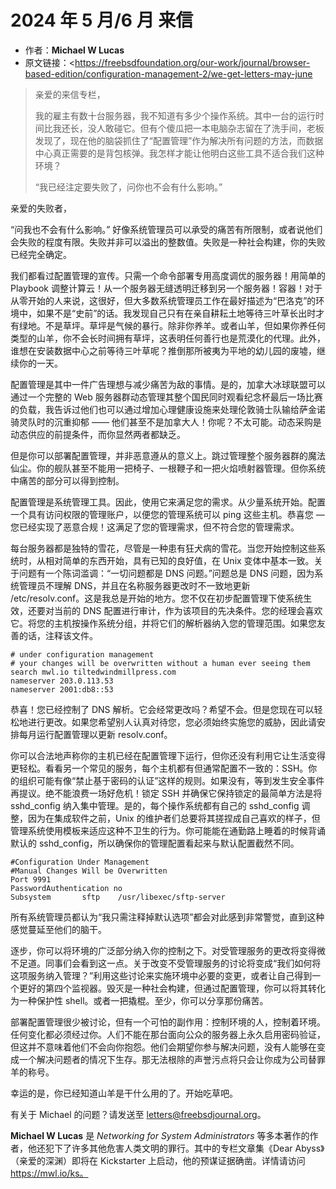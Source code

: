 # 2024 年 5 月/6 月 来信

- 作者：**Michael W Lucas**
- 原文链接：<https://freebsdfoundation.org/our-work/journal/browser-based-edition/configuration-management-2/we-get-letters-may-june

> 亲爱的来信专栏，
>
> 我的雇主有数十台服务器，我不知道有多少个操作系统。其中一台的运行时间比我还长，没人敢碰它。但有个傻瓜把一本电脑杂志留在了洗手间，老板发现了，现在他的脑袋抓住了“配置管理”作为解决所有问题的方法，而数据中心真正需要的是背包核弹。我怎样才能让他明白这些工具不适合我们这种环境？
>
> “我已经注定要失败了，问你也不会有什么影响。”

亲爱的失败者，

“问我也不会有什么影响。” 好像系统管理员可以承受的痛苦有所限制，或者说他们会失败的程度有限。失败并非可以溢出的整数值。失败是一种社会构建，你的失败已经完全确定。

我们都看过配置管理的宣传。只需一个命令部署专用高度调优的服务器！用简单的 Playbook 调整计算云！从一个服务器无缝透明迁移到另一个服务器！容器！对于从零开始的人来说，这很好，但大多数系统管理员工作在最好描述为“巴洛克”的环境中，如果不是“史前”的话。我发现自己只有在亲自耕耘土地等待三叶草长出时才有绿地。不是草坪。草坪是气候的暴行。除非你养羊。或者山羊，但如果你养任何类型的山羊，你不会长时间拥有草坪，这表明任何善行也是荒漠化的代理。此外，谁想在安装数据中心之前等待三叶草呢？推倒那所被夷为平地的幼儿园的废墟，继续你的一天。

配置管理是其中一件广告理想与减少痛苦为敌的事情。是的，加拿大冰球联盟可以通过一个完整的 Web 服务器群动态管理其整个国民同时观看纪念杯最后一场比赛的负载，我告诉过他们也可以通过增加心理健康设施来处理伦敦骑士队输给萨金诺骑灵队时的沉重抑郁 —— 他们甚至不是加拿大人！你呢？不太可能。动态采购是动态供应的前提条件，而你显然两者都缺乏。

但是你可以部署配置管理，并非恶意遵从的意义上。跳过管理整个服务器群的魔法仙尘。你的舰队甚至不能用一把椅子、一根鞭子和一把火焰喷射器管理。但你系统中痛苦的部分可以得到控制。

配置管理是系统管理工具。因此，使用它来满足您的需求。从少量系统开始。配置一个具有访问权限的管理账户，以便您的管理系统可以 ping 这些主机。恭喜您 — 您已经实现了恶意合规！这满足了您的管理需求，但不符合您的管理需求。

每台服务器都是独特的雪花，尽管是一种患有狂犬病的雪花。当您开始控制这些系统时，从相对简单的东西开始，具有已知的良好值，在 Unix 变体中基本一致。关于问题有一个陈词滥调：“一切问题都是 DNS 问题。”问题总是 DNS 问题，因为系统管理员不理解 DNS，并且在名称服务器更改时不一致地更新 /etc/resolv.conf。这是我总是开始的地方。您不仅在初步配置管理下使系统生效，还要对当前的 DNS 配置进行审计，作为该项目的先决条件。您的经理会喜欢它。将您的主机按操作系统分组，并将它们的解析器纳入您的管理范围。如果您友善的话，注释该文件。

```
# under configuration management
# your changes will be overwritten without a human ever seeing them
search mwl.io tiltedwindmillpress.com
nameserver 203.0.113.53
nameserver 2001:db8::53
```

恭喜！您已经控制了 DNS 解析。它会经常更改吗？希望不会。但是您现在可以轻松地进行更改。如果您希望别人认真对待您，您必须始终实施您的威胁，因此请安排每月运行配置管理以更新 resolv.conf。

你可以合法地声称你的主机已经在配置管理下运行，但你还没有利用它让生活变得更轻松。看看另一个常见的服务，每个主机都有但通常配置不一致的：SSH。你的组织可能有像“禁止基于密码的认证”这样的规则。如果没有，等到发生安全事件再提议。绝不能浪费一场好危机！锁定 SSH 并确保它保持锁定的最简单方法是将 sshd_config 纳入集中管理。是的，每个操作系统都有自己的 sshd_config 调整，因为在集成软件之前，Unix 的维护者们总要将其搓捏成自己喜欢的样子，但管理系统使用模板来适应这种不卫生的行为。你可能能在通勤路上睡着的时候背诵默认的 sshd_config，所以确保你的管理配置看起来与默认配置截然不同。

```
#Configuration Under Management
#Manual Changes Will be Overwritten
Port 9991
PasswordAuthentication no
Subsystem       sftp    /usr/libexec/sftp-server
```

所有系统管理员都认为“我只需注释掉默认选项”都会对此感到非常警觉，直到这种感觉蔓延至他们的脑干。

逐步，你可以将环境的广泛部分纳入你的控制之下。对受管理服务的更改将变得微不足道。同事们会看到这一点。关于改变不受管理服务的讨论将变成“我们如何将这项服务纳入管理？”利用这些讨论来实施环境中必要的变更，或者让自己得到一个更好的第四个监视器。毁灭是一种社会构建，但通过配置管理，你可以将其转化为一种保护性 shell。或者一把撬棍。至少，你可以分享那份痛苦。

部署配置管理很少被讨论，但有一个可怕的副作用：控制环境的人，控制着环境。任何变化都必须经过你。人们不能在那台面向公众的服务器上永久启用密码验证，但这并不意味着他们不会向你抱怨。他们会期望你参与解决问题，没有人能够在变成一个解决问题者的情况下生存。那无法根除的声誉污点将只会让你成为公司替罪羊的称号。

幸运的是，你已经知道山羊是干什么用的了。开始吃草吧。

有关于 Michael 的问题？请发送至 <letters@freebsdjournal.org>。

**Michael W Lucas** 是 _Networking for System Administrators_ 等多本著作的作者，他还犯下了许多其他危害人类文明的罪行。其中的专栏文章集《Dear Abyss》（亲爱的深渊）即将在 Kickstarter 上启动，他的预谋证据确凿。详情请访问 https://mwl.io/ks。

